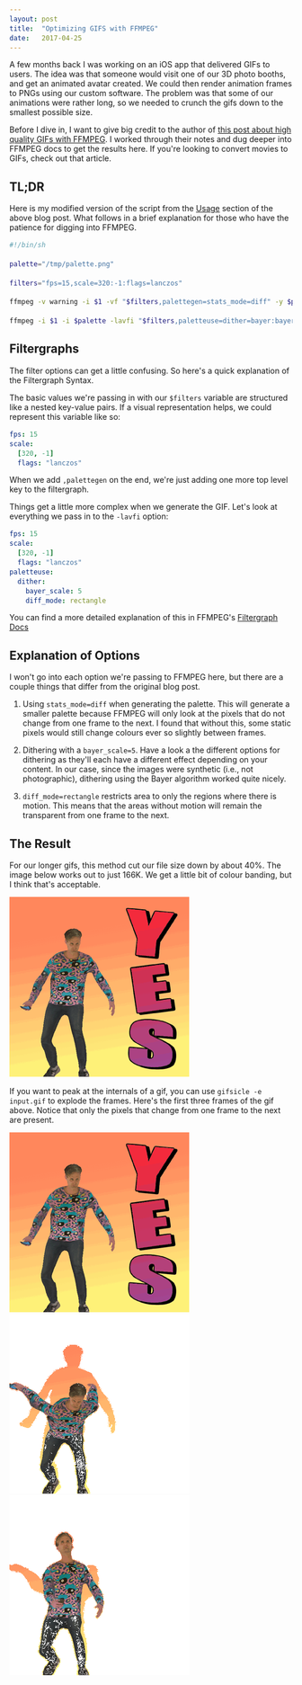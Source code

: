 ```yaml
---
layout: post
title:  "Optimizing GIFS with FFMPEG"
date:   2017-04-25
---
```


A few months back I was working on an iOS app that delivered GIFs to users. The idea was that someone would visit one of our 3D photo booths, and get an animated avatar created. We could then render animation frames to PNGs using our custom software. The problem was that some of our animations were rather long, so we needed to crunch the gifs down to the smallest possible size.

Before I dive in, I want to give big credit to the author of [this post about high quality GIFs with FFMPEG](http://blog.pkh.me/p/21-high-quality-gif-with-ffmpeg.html). I worked through their notes and dug deeper into FFMPEG docs to get the results here. If you're looking to convert movies to GIFs, check out that article.

## TL;DR

Here is my modified version of the script from the [Usage](http://blog.pkh.me/p/21-high-quality-gif-with-ffmpeg.html) section of the above blog post. What follows in a brief explanation for those who have the patience for digging into FFMPEG.

```bash
#!/bin/sh

palette="/tmp/palette.png"

filters="fps=15,scale=320:-1:flags=lanczos"

ffmpeg -v warning -i $1 -vf "$filters,palettegen=stats_mode=diff" -y $palette

ffmpeg -i $1 -i $palette -lavfi "$filters,paletteuse=dither=bayer:bayer_scale=5:diff_mode=rectangle" -y $2
```

## Filtergraphs

The filter options can get a little confusing. So here's a quick explanation of the Filtergraph Syntax.

The basic values we're passing in with our `$filters` variable are structured like a nested key-value pairs. If a visual representation helps, we could represent this variable like so:

```yaml
fps: 15
scale:
  [320, -1]
  flags: "lanczos"
```

When we add `,palettegen` on the end, we're just adding one more top level key to the filtergraph.

Things get a little more complex when we generate the GIF. Let's look at everything we pass in to the `-lavfi` option:

```yaml
fps: 15
scale:
  [320, -1]
  flags: "lanczos"
paletteuse:
  dither:
    bayer_scale: 5
    diff_mode: rectangle
```

You can find a more detailed explanation of this in FFMPEG's [Filtergraph Docs](http://www.ffmpeg.org/ffmpeg-filters.html#Filtering-Introduction.)


## Explanation of Options

I won't go into each option we're passing to FFMPEG here, but there are a couple things that differ from the original blog post.

1. Using `stats_mode=diff` when generating the palette. This will generate a smaller palette because FFMPEG will only look at the pixels that do not change from one frame to the next. I found that without this, some static pixels would still change colours ever so slightly between frames.

2. Dithering with a `bayer_scale=5`. Have a look a the different options for dithering as they'll each have a different effect depending on your content. In our case, since the images were synthetic (i.e., not photographic), dithering using the Bayer algorithm worked quite nicely.

3. `diff_mode=rectangle` restricts area to only the regions where there is motion. This means that the areas without motion will remain the transparent from one frame to the next.

## The Result

For our longer gifs, this method cut our file size down by about 40%. The image below works out to just 166K. We get a little bit of colour banding, but I think that's acceptable.

<img src="/img/posts/gif-optimization/final.gif" alt="An animated GIF of my avatar doing a backflip." class="img-fluid mx-auto d-block">

If you want to peak at the internals of a gif, you can use `gifsicle -e input.gif` to explode the frames. Here's the first three frames of the gif above. Notice that only the pixels that change from one frame to the next are present.

<img src="/img/posts/gif-optimization/final.000.gif" alt="An animated GIF of my avatar doing a backflip." class="img-fluid mx-auto d-block">
<img src="/img/posts/gif-optimization/final.001.gif" alt="An animated GIF of my avatar doing a backflip." class="img-fluid mx-auto d-block">
<img src="/img/posts/gif-optimization/final.002.gif" alt="An animated GIF of my avatar doing a backflip." class="img-fluid mx-auto d-block">
